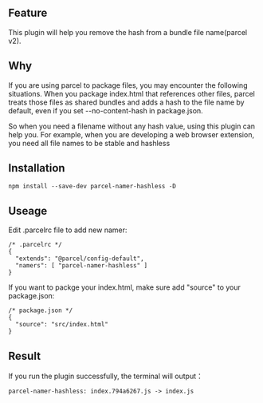 ## Feature

This plugin will help you remove the hash from a bundle file name(parcel v2).

## Why

If you are using parcel to package files, you may encounter the following situations.
When you package index.html that references other files, parcel treats those files as shared bundles and adds a hash to the file name by default, even if you set --no-content-hash in package.json.

So when you need a filename without any hash value, using this plugin can help you. For example, when you are developing a web browser extension, you need all file names to be stable and hashless

## Installation

`npm install --save-dev parcel-namer-hashless -D`

## Useage

Edit .parcelrc file to add new namer:

```
/* .parcelrc */
{
  "extends": "@parcel/config-default",
  "namers": [ "parcel-namer-hashless" ]
}
```

If you want to packge your index.html, make sure add "source" to your package.json:

```
/* package.json */
{
  "source": "src/index.html"
}
```

## Result

If you run the plugin successfully, the terminal will output：

```
parcel-namer-hashless: index.794a6267.js -> index.js
```
